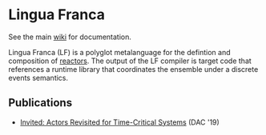 # Lingua Franca

See the main [wiki](https://github.com/icyphy/lingua-franca/wiki) for documentation.

Lingua Franca (LF) is a polyglot metalanguage for the defintion and composition of [reactors](https://github.com/icyphy/lingua-franca/wiki/reactors). The output of the LF compiler is target code that references a runtime library that coordinates the ensemble under a discrete events semantics.

## Publications
- [Invited: Actors Revisited for Time-Critical Systems](https://ptolemy.berkeley.edu/publications/papers/19/LohstrohEtAl_Reactors_DAC_2019.pdf) (DAC '19)
